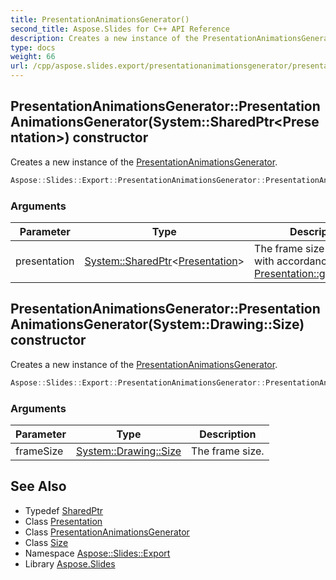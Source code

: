 ```yaml
---
title: PresentationAnimationsGenerator()
second_title: Aspose.Slides for C++ API Reference
description: Creates a new instance of the PresentationAnimationsGenerator.
type: docs
weight: 66
url: /cpp/aspose.slides.export/presentationanimationsgenerator/presentationanimationsgenerator/
---
```

## PresentationAnimationsGenerator::PresentationAnimationsGenerator(System::SharedPtr\<Presentation\>) constructor


Creates a new instance of the [PresentationAnimationsGenerator](../).

```cpp
Aspose::Slides::Export::PresentationAnimationsGenerator::PresentationAnimationsGenerator(System::SharedPtr<Presentation> presentation)
```


### Arguments

| Parameter | Type | Description |
| --- | --- | --- |
| presentation | [System::SharedPtr](../../../system/sharedptr/)\<[Presentation](../../../aspose.slides/presentation/)\> | The frame size will be set with accordance to the [Presentation::get_SlideSize](../../../aspose.slides/presentation/get_slidesize/) |

## PresentationAnimationsGenerator::PresentationAnimationsGenerator(System::Drawing::Size) constructor


Creates a new instance of the [PresentationAnimationsGenerator](../).

```cpp
Aspose::Slides::Export::PresentationAnimationsGenerator::PresentationAnimationsGenerator(System::Drawing::Size frameSize)
```


### Arguments

| Parameter | Type | Description |
| --- | --- | --- |
| frameSize | [System::Drawing::Size](../../../system.drawing/size/) | The frame size. |

## See Also

* Typedef [SharedPtr](../../system/sharedptr/)
* Class [Presentation](../../aspose.slides/presentation/)
* Class [PresentationAnimationsGenerator](./)
* Class [Size](../../system.drawing/size/)
* Namespace [Aspose::Slides::Export](../)
* Library [Aspose.Slides](../../)